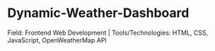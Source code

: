 # Dynamic-Weather-Dashboard
Field: Frontend Web Development | Tools/Technologies: HTML, CSS, JavaScript, OpenWeatherMap API
